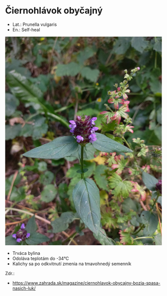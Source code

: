 # Čiernohlávok obyčajný
- Lat.: Prunella vulgaris
- En.: Self-heal

![Čiernohlávok obyčajný](./self-heal.jpg "Čiernohlávok obyčajný")

- Trváca bylina
- Odoláva teplotám do -34°C
- Kalichy sa po odkvitnutí zmenia na tmavohnedý semenník

Zdr.:
- https://www.zahrada.sk/magazine/ciernohlavok-obycajny-bozia-spasa-nasich-luk/